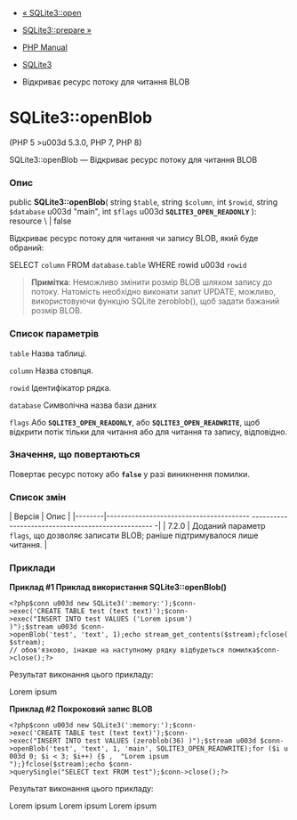 - [« SQLite3::open](sqlite3.open.md)
- [SQLite3::prepare »](sqlite3.prepare.md)

- [PHP Manual](index.md)
- [SQLite3](class.sqlite3.md)
- Відкриває ресурс потоку для читання BLOB

# SQLite3::openBlob

(PHP 5 \>u003d 5.3.0, PHP 7, PHP 8)

SQLite3::openBlob — Відкриває ресурс потоку для читання BLOB

### Опис

public **SQLite3::openBlob**(
string `$table`,
string `$column`,
int `$rowid`,
string `$database` u003d "main",
int `$flags` u003d **`SQLITE3_OPEN_READONLY`**
): resource \ | false

Відкриває ресурс потоку для читання чи запису BLOB, який буде
обраний:

SELECT `column` FROM `database`.`table` WHERE rowid u003d `rowid`

> **Примітка**: Неможливо змінити розмір BLOB шляхом запису до потоку.
> Натомість необхідно виконати запит UPDATE, можливо, використовуючи
> функцію SQLite zeroblob(), щоб задати бажаний розмір BLOB.

### Список параметрів

`table`
Назва таблиці.

`column`
Назва стовпця.

`rowid`
Ідентифікатор рядка.

`database`
Символічна назва бази даних

`flags`
Або **`SQLITE3_OPEN_READONLY`**, або **`SQLITE3_OPEN_READWRITE`**,
щоб відкрити потік тільки для читання або для читання та запису,
відповідно.

### Значення, що повертаються

Повертає ресурс потоку або **`false`** у разі виникнення помилки.

### Список змін

| Версія | Опис |
|--------|---------------------------------------- -------------------------------------------------- -|
| 7.2.0 | Доданий параметр `flags`, що дозволяє записати BLOB; раніше підтримувалося лише читання. |

### Приклади

**Приклад #1 Приклад використання **SQLite3::openBlob()****

` <?php$conn u003d new SQLite3(':memory:');$conn->exec('CREATE TABLE test (text text)');$conn->exec("INSERT INTO test VALUES ('Lorem ipsum') )");$stream u003d $conn->openBlob('test', 'text', 1);echo stream_get_contents($stream);fclose($stream); // обов'язково, інакше на наступному рядку відбудеться помилка$conn->close();?> `

Результат виконання цього прикладу:

Lorem ipsum

**Приклад #2 Покроковий запис BLOB**

` <?php$conn u003d new SQLite3(':memory:');$conn->exec('CREATE TABLE test (text text)');$conn->exec("INSERT INTO test VALUES (zeroblob(36) )");$stream u003d $conn->openBlob('test', 'text', 1, 'main', SQLITE3_OPEN_READWRITE);for ($i u003d 0; $i < 3; $i++) {$ ,  "Lorem ipsum
");}fclose($stream);echo $conn->querySingle("SELECT text FROM test");$conn->close();?> `

Результат виконання цього прикладу:

Lorem ipsum
Lorem ipsum
Lorem ipsum
